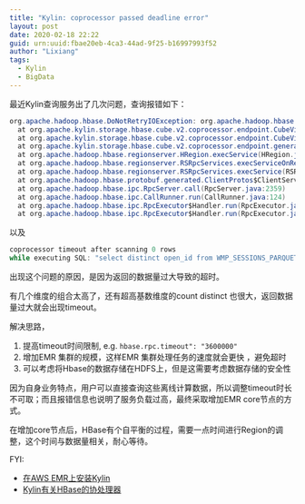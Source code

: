 ```yaml
---
title: "Kylin: coprocessor passed deadline error"
layout: post
date: 2020-02-18 22:22
guid: urn:uuid:fbae20eb-4ca3-44ad-9f25-b16997993f52
author: "Lixiang"
tags:
  - Kylin
  - BigData
---
```


最近Kylin查询服务出了几次问题，查询报错如下：

```java
org.apache.hadoop.hbase.DoNotRetryIOException: org.apache.hadoop.hbase.DoNotRetryIOException: Coprocessor passed deadline! Maybe server is overloaded
  at org.apache.kylin.storage.hbase.cube.v2.coprocessor.endpoint.CubeVisitService.checkDeadline(CubeVisitService.java:226)
  at org.apache.kylin.storage.hbase.cube.v2.coprocessor.endpoint.CubeVisitService.visitCube(CubeVisitService.java:261)
  at org.apache.kylin.storage.hbase.cube.v2.coprocessor.endpoint.generated.CubeVisitProtos$CubeVisitService.callMethod(CubeVisitProtos.java:5555)
  at org.apache.hadoop.hbase.regionserver.HRegion.execService(HRegion.java:8477)
  at org.apache.hadoop.hbase.regionserver.RSRpcServices.execServiceOnRegion(RSRpcServices.java:2220)
  at org.apache.hadoop.hbase.regionserver.RSRpcServices.execService(RSRpcServices.java:2202)
  at org.apache.hadoop.hbase.protobuf.generated.ClientProtos$ClientService$2.callBlockingMethod(ClientProtos.java:36617)
  at org.apache.hadoop.hbase.ipc.RpcServer.call(RpcServer.java:2359)
  at org.apache.hadoop.hbase.ipc.CallRunner.run(CallRunner.java:124)
  at org.apache.hadoop.hbase.ipc.RpcExecutor$Handler.run(RpcExecutor.java:297)
  at org.apache.hadoop.hbase.ipc.RpcExecutor$Handler.run(RpcExecutor.java:277)\nwhile executing SQL: \"select  sum(pageviews) sum_pv, sum(duration) sum_duration, sum(sharings), count(*) session_count, count(distinct open_id)  from WMP_SESSIONS_PARQUET  where app_id = 11710306  AND cst_date >= '2018-08-30'  AND cst_date <= '2020-02-17'  AND SELLER_ID in(11766)  GROUP BY app_id LIMIT 50000\"
```

以及
```java
coprocessor timeout after scanning 0 rows
while executing SQL: "select distinct open_id from WMP_SESSIONS_PARQUET where app_id = 11696346  AND open_id IS NOT NULL  AND open_id <> ''  AND cst_date >= '2019-11-19'  AND cst_date <= '2020-02-17'  and sfid in (32042) LIMIT 50000"
```

出现这个问题的原因，是因为返回的数据量过大导致的超时。

有几个维度的组合太高了，还有超高基数维度的count distinct 也很大，返回数据量过大就会出现timeout。

解决思路，
1. 提高timeout时间限制, e.g. `hbase.rpc.timeout": "3600000"`
2. 增加EMR 集群的规模，这样EMR 集群处理任务的速度就会更快 ，避免超时
3. 可以考虑将Hbase的数据存储在HDFS上，但是这需要考虑数据存储的安全性

因为自身业务特点，用户可以直接查询这些离线计算数据，所以调整timeout时长不可取；而且报错信息也说明了服务负载过高，最终采取增加EMR core节点的方式。

在增加core节点后，HBase有个自平衡的过程，需要一点时间进行Region的调整，这个时间与数据量相关，耐心等待。

FYI:

- [在AWS EMR上安装Kylin](https://kylin.apache.org/cn/docs/install/kylin_aws_emr.html)
- [Kylin有关HBase的协处理器](https://blog.csdn.net/xiaozhaoshigedasb/article/details/91434516)



